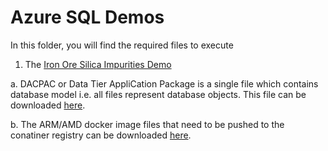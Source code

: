 # Azure SQL Demos 

In this folder, you will find the required files to execute 

1. The [Iron Ore Silica Impurities Demo](https://docs.microsoft.com/en-us/azure/azure-sql-edge/tutorial-deploy-azure-resources)

a. DACPAC or Data Tier AppliCation Package is a single file which contains database model i.e. all files represent database objects. This file can be downloaded [here](https://github.com/microsoft/sql-server-samples/tree/master/samples/demos/azure-sql-edge-demos/iron-ore-silica-impurities/DACPAC).

b. The ARM/AMD docker image files that need to be pushed to the conatiner registry can be downloaded [here](https://github.com/microsoft/sql-server-samples/tree/master/samples/demos/azure-sql-edge-demos/iron-ore-silica-impurities/tar-files). 
